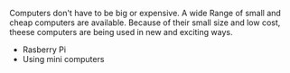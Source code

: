 Computers don't have to be big or expensive. A wide Range of small and cheap computers are available. Because of their small size and low cost, theese computers are being used in new and exciting ways.

- Rasberry Pi
- Using mini computers
